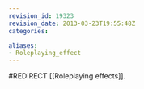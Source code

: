 ```yaml
---
revision_id: 19323
revision_date: 2013-03-23T19:55:48Z
categories:

aliases:
- Roleplaying_effect
---
```


#REDIRECT [[Roleplaying effects]].